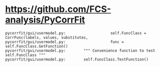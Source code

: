 # https://github.com/FCS-analysis/PyCorrFit

```console
pycorrfit/gui/usermodel.py:                    self.FuncClass = CorrFunc(labels, values, substitutes,
pycorrfit/gui/usermodel.py:                    func = self.FuncClass.GetFunction()
pycorrfit/gui/usermodel.py:        """ Convenience function to test self.FuncClass """
pycorrfit/gui/usermodel.py:        self.FuncClass.TestFunction()

```
